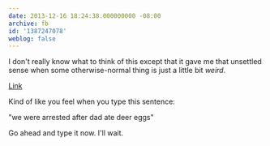 ```yaml
---
date: 2013-12-16 18:24:38.000000000 -08:00
archive: fb
id: '1387247078'
weblog: false
---
```


I don't really know what to think of this except that it gave me that unsettled sense when some otherwise-normal thing is just a little bit *weird*.

[Link](http://vimeo.com/82038912#)

Kind of like you feel when you type this sentence:

"we were arrested after dad ate deer eggs"

Go ahead and type it now. I'll wait.

